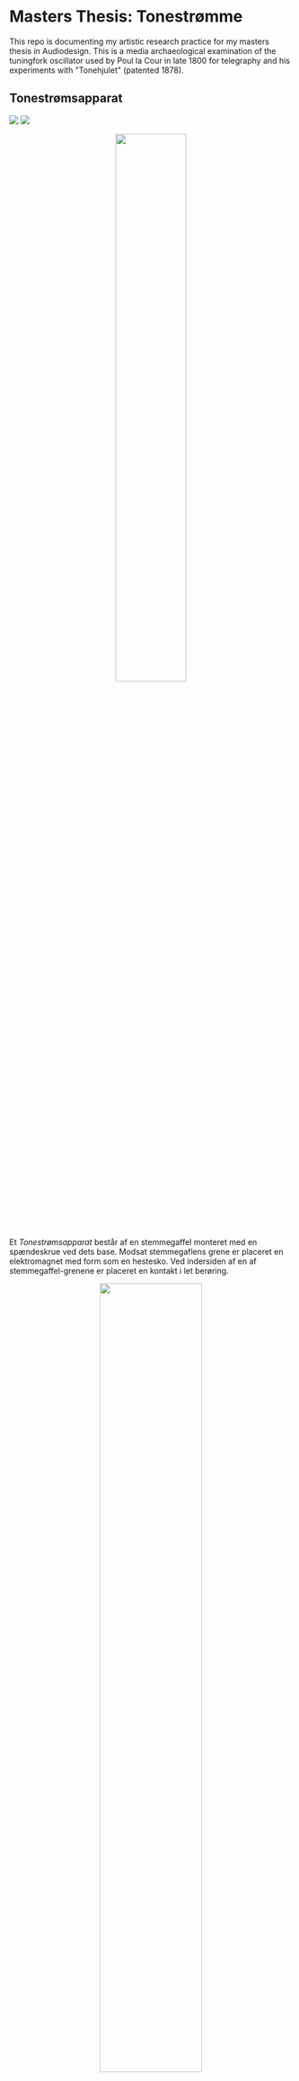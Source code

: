 # Masters Thesis: Tonestrømme
This repo is documenting my artistic research practice for my masters thesis in Audiodesign. This is a media archaeological examination of the tuningfork oscillator used by Poul la Cour in late 1800 for telegraphy and his experiments with "Tonehjulet" (patented 1878).

## Tonestrømsapparat
![](./media/LaCourStemmegaffelaparat.png)
![](./media/Stemmegaffel-elektromagnetisk.jpg)

<p align="center">
<img src="./media/TuneF-redrawPatentdraw.jpg" width=50% />
</p>

Et *Tonestrømsapparat* består af en stemmegaffel monteret med en spændeskrue ved dets base. Modsat stemmegaflens grene er placeret en elektromagnet med form som en hestesko. Ved indersiden af en af stemmegaffel-grenene er placeret en kontakt i let berøring.

<p align="center">
<img src="./media/TuneF_patentRedraw.jpg" width=60% />
</p>

<p align="center">
<img src="https://upload.wikimedia.org/wikipedia/commons/8/82/Mode_Shape_of_a_Tuning_Fork_at_Eigenfrequency_440.09_Hz.gif" width=50% />
</p>
### Generering af en Tonestrøm
<p align="center">
	<img src="./media/LaCourTonestrømme.png" width=60% />
</p>

Det Poul la Cour kalder en *tonestrøm* kan i vore dage anses for et audio/analog signal.

Stemmegaflens base er forbundet til GND, den ene af elektromagnetens pins er forbundet til V++, og den anden af elektromagnetens pins er forbundet til en kontakt sat i let berøring ved indersiden af en stemmegaffel-gren.
 
Følgende er beskrevet hvordan en tonestrøm skabes af et tonestrøms-apparat.

1. Stemmegaflen er i dets naturlige position hvor det ved at berøre kontakten lukker et kredsløb med dets elektromagnet
2. Den nu aktive elektromagnet tiltrækker den ene af stemmegafflens grene der således fjernes fra kontakten og afbryder kredsløbet med elektromagneten
3. idet elektromagneten taber sin magnetisme vender stemmegaflen tilbage til dens naturlige position og således etableres en cyklus fra step 1. igen.

Denne Cyklus hastighed er determineret af den pågældende stemmegaffels naturlige frekvens

Frekvens(Hz), hvor mange gange i sekundet stemmegaffelgrenene går mellem naturlig og udspilet position. 

![](https://www.math.hkust.edu.hk/~machiang/1013/Notes/cosine_2.gif)
1 Hz = 1 cyklus pr. sekund

<p align="center">
	<img src="./media/hz.jpg" width=50% />
</p>


Den mekaniske vibration frembragt af ovenstående cyklus er ofte hørbar.

Denne cyklus er kontinuerlig indtil strømmen slukkes, eller der er dannet så meget sod ved kontakt/stemmegaffel at berøringsfladen ikke længere er god.

## Re-(enactment)construction of "Tonestrømsapparat"
![](./media/TuneF_BelaInduced440_receiver.jpg)
For at kunne udfører nogen form for re-enactment af tonestrømsapparattet kræver det konstruktionen af et apparat.

I min konstruktion har jeg anvendt en 440 Hz stemmegaffel med en 5v elektromagnet. Stemmegaflen er monteret i en 3D printet holder der er fastspændt på en træbundplade. Monteret med en skrue gennem træbundpladet er elektromagneten placeret så den uden at berøre stemmegaflen vil kunne tiltrække gaflens gren med sin magnetiske kraft. Over elektromagneten er monteret en holder ligeledes gennem træbundpladen hvorpå kontakten der kun let berør indersiden af stemmegaflens gren.

<p align="center">
	<img src="./media/TuneF_selfoscillation_v1.jpg" width=60% />
</p>

På stemmegaflens bund er et krokkodillenæbs monteret der fobinder stemmegaflen til GND. Den anden del af kredsløbet V++ er forbundet til elektromagneten, der videre er i forbindelse med kontakten.

<p align="center">
	<img src="./media/TuneF_horseshoemagnet.jpg" width=60% />
</p>

<p align="center">
	<img src="./media/Horseshoemagnet.jpg" width=50% />
</p>

I det originale tonestrømsapparat er der anvendt en hesteskoesmagnet, hvoraf jeg har valgt at anvende en tilsvarende helt almindre 5V stangelektromagnet. Pouls argument for at anvende en hesteskosmagnet er at den grundet sin form kan afgive en stærkere magnetisk påvirkning. Den 5V elektromagnet jeg har valgt at anvende har en kraft der kan løfte op til 5kg, hvilket er rigeligt for at kunne tiltrække stemmegaffel-grenen.

### Fejlkilder
- Kontakten
	- Stivhed
	- gnist sod
	- ekstremt følsom
- Træbundpladen
	- ujævnhed resulterer i pitch ændringer
- 3D-printet stemmegaffel holder
	- tolerancen gør at gaflen kan skubbes igennem og således komme for tæt på elektromagneten
- Krokkodillenæb ledninger, sidder løse, har dårlig kontakt til kredsløbet

### Udfordringer: Kontakt & unipolar vs. bipolar

<p align="center">
	<img src="./media/TuneF_clamp.jpg" width=70% />
</p>
<p align="center">
	<img src="./media/TuneF_selfoscillation_v2.jpg" width=70% />
</p>

Den første udfordring var at vælge den korrekte form for kontakt. **Graden af stivhed** er vigtig, hvis den er for elastisk giver metallet for meget efter og kommer ud af facon, hvis det er for stift er der ingen vibration mulig. Jeg forsøgte mig med stiv-solidcore ledning, småstykker af "springsteel" af varierende stivhed og bredde, indtil jeg fandt at tøj-sy-nåle havde den bedste stivhed.
 **Bredden på kontakten**, hvis kontakt-fladen er for bred da har gaflen svært ved at bevare vibrationer.Jeg forsøgte mig med stiv-solidcore ledning, småstykker af "springsteel" af varierende stivhed og bredde, indtil jeg fandt at tøj-sy-nåle havde den bedste stivhed og smalle kontaktflade.

Den anden udfordring var at finde ud af **hvordan jeg kunne aflæse stemmegaflens signal**. Først anvendte jeg sonic arechaeology metoden hvor de elektromagnetiske signaler opfanges som lyd. Lyden jeg opfangede var elektromagneten der blev slukket og tændt med 440 Hz. Dette signal er bestemt brugbart som et clock-signal idet signalet var unipolart.

<p align="center">
	<img src="./media/LaCourTonestrømme.png" width=60% />
</p>

Poul la Cour beskriver hvordan alle bølgerne i (Fig 2) kan siges at være tonestrømme. I min re-enactment har jeg valgt at fokusere på bølgerne *a,b og c* hvoraf *a og b* begge er unipolare bølger, hvorimod *c* er en bipolar bølge.

#### Unipolar bølger
![](./media/Tonehjulet-encoding.jpg)

Poul la Cour nævner da også i patentet at det er en fordel at anvende en anden kontakt end den der forudsager gaflens svingning, til at udtrække gaflens svingninger. Dette ses illustreret på gaffelapparatet i venstre side af ovenstående tegning. Hertil kommer at der skal tilføjes endnu et batteri på modtager siden.

<p align="center">
	<img src="./media/TuneF_Belainduced440_receiver_draw.jpg" width=60% />
</p>

![](./media/TuneF_unipolar_test.jpg)

<p align="center">
	<img src="./media/LEDcircuit.jpg" width=70% />
</p>

- Når kontakten røre let ved stemmegaffelgrenen da slukkes LED'en.
- afhængig af hvor hårdt jeg presser kontakten mod stemmegaflen vil jeg få skarpe eller sløve blink fra LED'en.

#### Bipolar Bølger
Poul la Cour nævner at man for at kunne opnå bipolare tonestrømme kan tilføje en tredje kontakt der altså i modsætning til den anden kontakt der sidder på indersiden i let berøring med gaffelgrenen, andbringes på ydersiden uden at røre gaffelgrenen.

> *"Man kan saaledes, ved i disse to Broer at indskyde 2 batterier, af hvilke det ene sender en positiv Strøm fra Contact til Gaffel, det andet en negativ fra Contact til Gaffel, lade Gaflen og den derefter følgende Ledning gjennemløbe af en Tonestrøm, hvis Halvbølger have skiftende strømretning" - Poul la Cour 1878*

<p align="center">
	<img src="./media/TuneF_uniBiPolar.jpg" width=50% />
</p>

<p align="center">
	<img src="./media/TuneF-Contact.jpg" width=70% />
</p>

Når en kontakt skal påsættes stemmegaflen er den største udfordring altid at finde ud af hvordan denne monteres. I tilfældet med at lave en dobbelt kontakt til bipolar bølger er det vigtigt at kontakterne sidder med en kort afstand fra hinanden (stemmegaffelgrens bredde) uden at de på nogen måde er i ledende forbindelse med hinanden.

### Konstruktion af Dobbelt-kontakt

<p align="center">
	<img src="./media/tuneF_toneapparat.jpg" width=70% />
</p>

for at kunne imødegå Poul la Cours tonestrøms-apparat og dets iboende egenskab til at kunne skabe bipolare bølger, anså jeg det som nødvendigt at konstruere en dobbelt kontakt der både ville kunne anvendes til unipolar og bipolar bølger.

<p align="center">
	<img src="./media/tuneF_dKontakt_2.jpg" width=70% />
</p>

De to parametre der i denne konstruktion er altafgørende er for det første placeringen af de to kontakter. Afstanden mellem de to kontakter skal være næsten lig stemmegaffelgrenens-bredde med få millimeter ekstra for at kontakten vil have den ønskede virkning. For det andet må de to kontakter nødvendigvis være isoleret fra hinanden og stativet det holder dem.

<p align="center">
	<img src="./media/tuneF_dKontakt_3.jpg" width=70% />
</p>

Hvoraf det første parameter med afstanden var et spørgsmål om at anvende møtrikker og diske til at justere afstanden mellem de to kontakter, var det andet parameter med kontakternes isolerethed et større problem. I min proces havde jeg først forsøgt med at anvende "heatshrink-tubing" omking den del af kontakten der skulle holdes, idet gummi ikke er strømledende.

<p align="center">
	<img src="./media/tuneF_dobK_fail.jpg" width=70% />
</p>

Men idet kontakternes skal spændes ret hårdt fast flækkes gummiet og kontakten står således i elektrisk forbindelse til stativet og den anden kontakt. Dette kan determineres ved at anvende et multimeter med "continuity" setting, der afgiver en beep hvis der er forbindelse. For at min opstilling skal virke er det afgørende at kontakterne er isoleret fra hinanden.

<p align="center">
	<img src="./media/tuneF_dKontakt_1.jpg" width=70% />
</p>

For at isolere de to kontakter har jeg overvejet at anvende silikone-spray og spraye delene på stativet for således at fratage dem der egenskab til at lede strøm. En anden løsning kunne være at anvende elektrisk tape istedet for gummi og se om det holder bedre når det spændes fast.

#### Isolation af dobbeltkontakt
<p align="center">
	<img src="./media/TuneF_isolatedDobbkon.jpg" width=70% />
</p>

istedet for at anvende silikone-spray valgte jeg at anvende elektrisk-isoleringstape samt bruge plastik-diske istedet for metal diske til at holde de knappenåle jeg anvender som kontakter. Efter at have testet for continuity med mit multimeter kunne jeg konstaterer at de to kontakter nu var uafhængige af hinanden og dermed stativet.

<p align="center">
	<img src="./media/TuneF_isolatedDobbkon_v2.jpg" width=70% />
</p>

### Tonestrøms signaler
Idet jeg nu har en stemmegaffel der kan bringes i svingninger af en elektromagnet med en kontakt der således fungerer som en selvafbryder på den ene af stemmegaflens grene, og jeg på den anden nu har en fungerende dobbeltkontakt, kan jeg nu test begynde at udtrække signaler fra tonestrøms-apparattet.

<p align="center">
	<img src="./media/tuneF_isolatedDobbkon_ac_v2.jpg" width=70% />
</p>

med en 12V AC strømforsyning fra et Doepfer A-100 DIY kit kunne jeg således påfører en positiv(blå) og en negativ(hvid) spænding på dobbeltkontakten. Samt forbinde GND(Gul) til stemmegaflen fra AC strømforsyningen.

![](./media/TuneF_ac_LED_test.jpg)

Den positive og negative kontakt er forbundet til hver deres simple LED kredsløb på et breadboard, hvorfra jeg således kunne konstaterer at hvis den positive kontakt berøre stemmegaflens yderside, da vil den venstre LED lys og den højre LED være slukket, og modsat hvis den negative kontakt berøre stemmegaflens inderside.

imidlertid finder jeg dog også at jeg kan få begge LED'er til at lyse samtidigt hvis jeg placerer de to kontakter i samme afstand fra stemmegaflen. Dette er potentielt problematisk idet de to LED'er helst skal stå i et modsat forhold til hinanden. 

I Poul la Cours tonestrøms-apparat kan man se hvordan han har anvendt små fjedre til sørge for dette modsætningsforhold. I min version valgte jeg at anvende en jernklemme hvorom der er viklet elektrisk-tape for at jernet ikke skal danne en kontakt mellem de to kontakter.

#### Sonic Archaeology Method
![](./media/TuneF_betafield_test.jpg)
I denne test anvendte jeg en hjemmebygget betafield mikrofon til at opfange strømmen fra LED'ernes intermitterende blink og omforme dem til et audiosignal der kunne optages og analyseres i Ableton Live.

<p align="center">
	<img src="./media/TuneF_betafield_test_waveform.jpg" width=70% />
</p>

Med dette setup afviklede jeg tre på hinanden følgende optagelser. Først optog jeg kun blink fra det positive signal, så optog jeg kun blink fra det negative signal, og endelig optog jeg begge signaler samtidigt. 

Efter at have lavet optagelserne kunne jeg ved at anvende det lavfrekvente brummende signal fra min hjemmebyggede betafield mikron til at synkroniserer de tre optagelser. umiddelbart var der ikke nogen hørbar eller grafisk visuel forskel på de tre signaler, dog fandt jeg at hvis jeg afspillede de positive og negative signaler samtidig pannet dem i hhv left og right channel, og nedsatte deres afspilningshastighed med -55 semitones at man kunne høre hvordan de to signaler stod i et modsætningsforhold til hinanden, ligesom LED'ernes blink og Kontakternes berøring med stemmegaffelgrenen.
![](./media/PositivNegativBetafield.png)
[Listen](https://github.com/L4COUR/TuningFork-Oscillator/raw/main/media/Tonestromme.mp3)

I forhold til de tonestrømme Poul la Cour beskriver i patentet, da kan de bølgeformer jeg har udtrukket ikke siges at vise noget tilsvarende. De firkant bølger der ses i fig. 2. b er intet sted at finde på mine bølger der istedet mere ligner en serie af clicks der sker hurtigt efter hinanden. Derudover havde jeg regnet med at se den positive og den negative bølger være unipolare, men de bølgeformer jeg ser er bipolare. Dette skyldes at jeg anvendte min hjemmebyggede betafield mikrofon der vha. et 100nH inductor komponent opfanger de to LED'er inductor komponentet sender det opfangede elektriske signal via et mono 3.5mm jack ind i mit lydkort, og tager således ikke højde for det positive eller negative polaritet af det elektriske signal.

 <p align="center">
	<img src="./media/LaCourTonestrømme.png" width=50% />
</p>


For at kunne tilnærme mig et tilsvarende signal til det Poul la Cour illustrerer på Fig. 2,a,b,c i mit videre arbejde, må jeg erstatte mit simple LED kredsløb med en op-amp IC-chip.

#### Elektromagnetens signal
Idet man lyttede til LED'ernes blink krævede det at signalet blev forstærket gennem en pre-amp. Dette er dog ikke tilfældet hvis man ønsker at lytte til Elektromagneten, denne kan uden at blive forstærket fint høres gennem min hjemmebyggede betafield mikrofon.

 <p align="center">
	<img src="./media/elektromagnet_betasig.png" width=70% />
</p>
<p align="center">
	<img src="./media/elektromagnet_betasig_v2.png" width=70% />
</p>
<p align="center">
	<img src="./media/elektromagnet_betasig_v3.png" width=70% />
</p>

Idet elektromagneten tændes og slukkes med 440 Hz, høres denne som en tone. Tonens pitch starter lavt inden den finder sin rette svingning og holder så en nogenlunde konstant 440 Hz tone, med få pitch udsving. De samme udsving der høres af det elektromagnetisk omsatte audiosignal er de samme hastighedssvingninger der kan høres akustisk i rummet.

Signalet fra elektromagneten er klart et puls signal og kan siges at have samme karakter som signalet afbilledet Fig. 2,a. For at kunne gøre dette signal mere brugbart med en mikrokontroller og arbejde med princippet om stemmegaflen som en form for clock lig en quartz crystal kunne man her arbejde med at sende signalet gennem en 555 IC-chip for at lave den signal til en fuldstændig uniolar firkant der kan sendes til en digital I/O port.

### Stemmegaffels op-amp Signal
Som jeg gennem min analyse med sonic archaeology metoden hvori jeg anvendte betafield mikrofoner til at udtage stemmegaflens elektriske signal, konkluderede jeg at det var nødvendigt at anvende et Op-Amp kredsløb for at kunne se stemmegaffels signalets polaritet, idet dette ikke kunne ses af de bølger der blev optaget med betafield mikrofonen.

<p align="center">
	<img src="./media/TuneF_Op-Amp.jpg" width=70% />
</p>

Jeg erstattede således det simple AC LED kredsløb med en [Sparkfun Mono audio amplifier](https://www.sparkfun.com/tutorials/392) baseret på Texas Instruments TPA2005D1. Idet Sparkfun Op-Amp tager 5-2.5V har jeg behov for en "step-down- regulator" så de 12V AC kan konverteres til 10-5V AC for således ikke at destruere Op-Amp'en. Jeg indsætter således en [Step-down power regulator](https://3deksperten.dk/lm2596-dc-dc-voltage-regulator-step-down-and-step-up-module-360v-3v.html?gclid=CjwKCAjwur-SBhB6EiwA5sKtjmtnrVUXI85sXeLbHPo-qfrLPaMEiDcu6kVBF5FIQOn7RzZkJAUoxBoCNEoQAvD_BwE) i kredsløbet. Dernæst forbinder jeg Op-Amp'ens output til et 3.5mm jack output, samt tilføjer et 10K potentiometer for at kunne styrer gain på Op-Amp'en. Til Op-Amp'ens positive og negative input tilføjer jeg hhv. den positive og negative kontakt signal fra stemmegafflen.

<p align="center">
	<img src="./media/TuneF_setup_1.jpg" width=70% />
</p>
<p align="center">
	<img src="./media/TuneF_setup_2.jpg" width=70% />
</p>

Jeg fører derpå et 3.5mm jack kabel fra Op-Amp kredsløbet til et input i mit lydkort forbundet til Ableton Live, hvorfra jeg kan optage og analysere de signaler der kommer ind.

<p align="center">
	<img src="./media/TuneF_setup_Wave.jpg" width=70% />
</p>

Følgende er det Bipolare signal, unipolare negativ og unipolar positiv.

![](./media/Bipolar_squarewave.png)
![](./media/unipolar_negative.png)
![](./media/unipolar_positive.png)

Disse signaler er markant tættere på Poul la Cour's signaler fra Fig 2.
 <p align="center">
	<img src="./media/LaCourTonestrømme.png" width=70% />
</p>